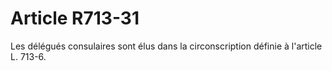 # Article R713-31

Les délégués consulaires sont élus dans la circonscription définie à l'article L. 713-6.
